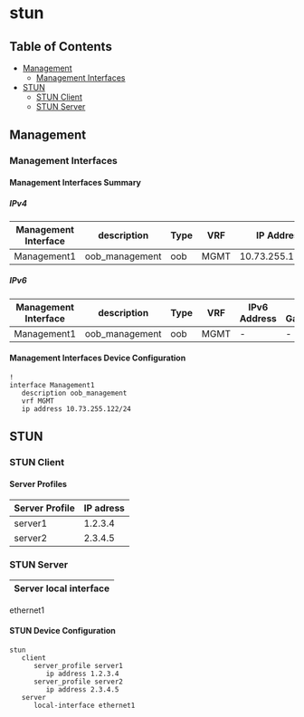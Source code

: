 # stun

## Table of Contents

- [Management](#management)
  - [Management Interfaces](#management-interfaces)
- [STUN](#stun)
  - [STUN Client](#stun-client)
  - [STUN Server](#stun-server)

## Management

### Management Interfaces

#### Management Interfaces Summary

##### IPv4

| Management Interface | description | Type | VRF | IP Address | Gateway |
| -------------------- | ----------- | ---- | --- | ---------- | ------- |
| Management1 | oob_management | oob | MGMT | 10.73.255.122/24 | 10.73.255.2 |

##### IPv6

| Management Interface | description | Type | VRF | IPv6 Address | IPv6 Gateway |
| -------------------- | ----------- | ---- | --- | ------------ | ------------ |
| Management1 | oob_management | oob | MGMT | - | - |

#### Management Interfaces Device Configuration

```eos
!
interface Management1
   description oob_management
   vrf MGMT
   ip address 10.73.255.122/24
```

## STUN

### STUN Client

#### Server Profiles

| Server Profile | IP adress |
| -------------- | --------- |
| server1 | 1.2.3.4|
| server2 | 2.3.4.5|

### STUN Server

| Server local interface |
| ---------------------- |
ethernet1

#### STUN Device Configuration

```eos
stun
   client
      server_profile server1
         ip address 1.2.3.4
      server_profile server2
         ip address 2.3.4.5
   server
      local-interface ethernet1
```
